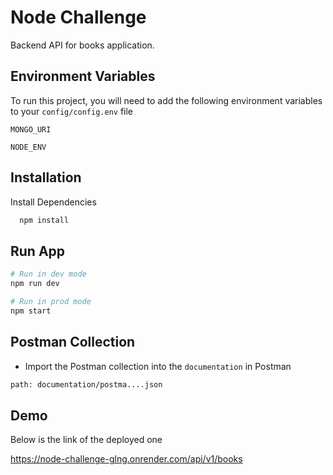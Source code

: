 
# Node Challenge

Backend API for books application.

## Environment Variables

To run this project, you will need to add the following environment variables to your `config/config.env` file

`MONGO_URI`

`NODE_ENV`

## Installation

Install Dependencies

```bash
  npm install
```

## Run App

```bash
# Run in dev mode
npm run dev

# Run in prod mode
npm start
```

## Postman Collection

- Import the Postman collection into the `documentation` in Postman

```bash
path: documentation/postma....json
```

## Demo

Below is the link of the deployed one

<https://node-challenge-glng.onrender.com/api/v1/books>
